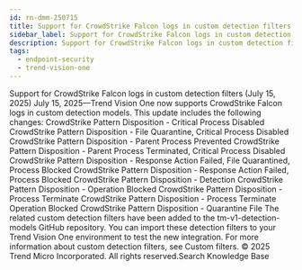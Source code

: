 ```yaml
---
id: rn-dmm-250715
title: Support for CrowdStrike Falcon logs in custom detection filters (July 15, 2025)
sidebar_label: Support for CrowdStrike Falcon logs in custom detection filters (July 15, 2025)
description: Support for CrowdStrike Falcon logs in custom detection filters (July 15, 2025)
tags:
  - endpoint-security
  - trend-vision-one
---
```


 Support for CrowdStrike Falcon logs in custom detection filters (July 15, 2025) July 15, 2025—Trend Vision One now supports CrowdStrike Falcon logs in custom detection models. This update includes the following changes: CrowdStrike Pattern Disposition - Critical Process Disabled CrowdStrike Pattern Disposition - File Quarantine, Critical Process Disabled CrowdStrike Pattern Disposition - Parent Process Prevented CrowdStrike Pattern Disposition - Parent Process Terminated, Critical Process Disabled CrowdStrike Pattern Disposition - Response Action Failed, File Quarantined, Process Blocked CrowdStrike Pattern Disposition - Response Action Failed, Process Blocked CrowdStrike Pattern Disposition - Detection CrowdStrike Pattern Disposition - Operation Blocked CrowdStrike Pattern Disposition - Process Terminate CrowdStrike Pattern Disposition - Process Terminate Operation Blocked CrowdStrike Pattern Disposition - Quarantine File The related custom detection filters have been added to the tm-v1-detection-models GitHub repository. You can import these detection filters to your Trend Vision One environment to test the new integration. For more information about custom detection filters, see Custom filters. © 2025 Trend Micro Incorporated. All rights reserved.Search Knowledge Base